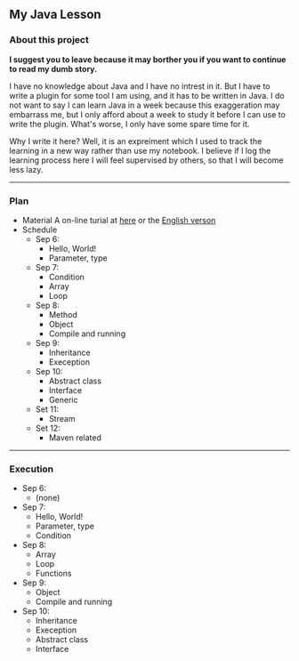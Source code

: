 ## My Java Lesson

### About this project

**I suggest you to leave because it may borther you if you want to continue to read my dumb story.**

I have no knowledge about Java and I have no intrest in it. But I have to write a plugin for some tool I am using, and it has to be written in Java. I do not want to say I can learn Java in a week because this exaggeration may embarrass me, but I only afford about a week to study it before I can use to write the plugin. What's worse, I only have some spare time for it.

Why I write it here? Well, it is an expreiment which I used to track the learning in a new way rather than use my notebook. I believe if I log the learning process here I will feel supervised by others, so that I will become less lazy.

--------------

### Plan

* Material
    A on-line turial at [here](http://www.learnjavaonline.org/cn/) or the [English verson](https://www.learnjavaonline.org/en/)
* Schedule
    * Sep 6:
        * Hello, World!
        * Parameter, type
    * Sep 7:
        * Condition
        * Array
        * Loop
    * Sep 8:
        * Method
        * Object
        * Compile and running
    * Sep 9:
        * Inheritance
        * Exeception
    * Sep 10:
        * Abstract class
        * Interface
        * Generic
    * Set 11:
        * Stream
    * Set 12:
        * Maven related

--------------

### Execution

* Sep 6:
    * (none)
* Sep 7:
    * Hello, World!
    * Parameter, type
    * Condition
* Sep 8:
    * Array
    * Loop
    * Functions
* Sep 9:
    * Object
    * Compile and running
* Sep 10:
    * Inheritance
    * Exeception
    * Abstract class
    * Interface
